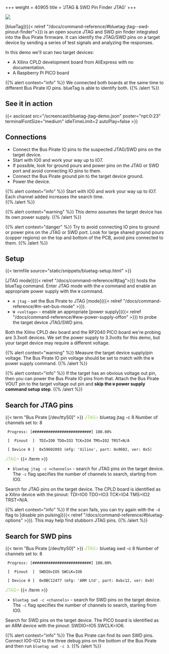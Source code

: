 +++
weight = 40905
title = 'JTAG & SWD Pin Finder JTAG'
+++  

![](/images/docs/demo/bluetag-setup.jpg) 

[blueTag]({{< relref "/docs/command-reference/#bluetag-jtag--swd-pinout-finder">}}) is an open source JTAG and SWD pin finder integrated into the Bus Pirate firmware. It can identify the JTAG/SWD pins on a target device by sending a series of test signals and analyzing the responses. 

In this demo we'll scan two target devices:
- A Xilinx CPLD development board from AliExpress with no documentation.
- A Raspberry Pi PICO board

{{% alert context="info" %}}
We connected both boards at the same time to different Bus Pirate IO pins. blueTag is able to identify both.
{{% /alert %}}


## See it in action

{{< asciicast src="/screencast/bluetag-jtag-demo.json" poster="npt:0:23" terminalFontSize="medium" idleTimeLimit=2 autoPlay=false >}}

## Connections
- Connect the Bus Pirate IO pins to the suspected JTAG/SWD pins on the target device. 
- Start with IO0 and work your way up to IO7. 
- If possible, look for ground pours and power pins on the JTAG or SWD port and avoid connecting IO pins to them.
- Connect the Bus Pirate ground pin to the target device ground.
- Power the device.

{{% alert context="info" %}}
Start with IO0 and work your way up to IO7. Each channel added increases the search time.  
{{% /alert %}}

{{% alert context="warning" %}}
This demo assumes the target device has its own power supply. 
{{% /alert %}}

{{% alert context="danger" %}}
Try to avoid connecting IO pins to ground or power pins on the JTAG or SWD port. Look for large shared ground pours (copper regions) on the top and bottom of the PCB, avoid pins connected to them. 
{{% /alert %}}

## Setup

{{< termfile source="static/snippets/bluetag-setup.html" >}}

[JTAG mode]({{< relref "/docs/command-reference/#jtag">}}) hosts the blueTag command. Enter JTAG mode with the ```m``` command and enable an appropriate power supply with the ```W``` command.

- ```m jtag``` - set the Bus Pirate to JTAG [mode]({{< relref "/docs/command-reference/#m-set-bus-mode" >}}).
- ```W <voltage>``` - enable an appropriate [power supply]({{< relref "/docs/command-reference/#ww-power-supply-offon" >}}) to probe the target device JTAG/SWD pins.

Both the Xilinx CPLD dev board and the RP2040 PICO board we're probing are 3.3volt devices. We set the power supply to 3.3volts for this demo, but your target device may require a different voltage. 

{{% alert context="warning" %}}
Measure the target device supply/pin voltage. The Bus Pirate IO pin voltage should be set to match with the ```W``` power supply command. 
{{% /alert %}}

{{% alert context="info" %}}
If the target has an obvious voltage out pin, then you can power the Bus Pirate IO pins from that. Attach the Bus Pirate VOUT pin to the target voltage out pin and **skip the ```W``` power supply command setup step**. 
{{% /alert %}}

## Search for JTAG pins

{{< term "Bus Pirate [/dev/ttyS0]" >}}
<span style="color:#96cb59">JTAG></span> bluetag jtag -c 8
Number of channels set to: 8

     Progress: [##########################] 100.00%

     [  Pinout  ]  TDI=IO0 TDO=IO3 TCK=IO4 TMS=IO2 TRST=N/A

     [ Device 0 ]  0x59602093 (mfg: 'Xilinx', part: 0x9602, ver: 0x5)

<span style="color:#96cb59">JTAG></span> 
{{< /term >}}

- ```bluetag jtag -c <channels>``` - search for JTAG pins on the target device. The ```-c``` flag specifies the number of channels to search, starting from IO0.

Search for JTAG pins on the target device. The CPLD board is identified as a Xilinx device with the pinout: TDI=IO0 TDO=IO3 TCK=IO4 TMS=IO2 TRST=N/A.

{{% alert context="info" %}}
If the scan fails, you can try again with the ```-d``` flag to [disable pin pulsing]({{< relref "/docs/command-reference/#bluetag-options" >}}). This may help find stubborn JTAG pins.
{{% /alert %}}

## Search for SWD pins

{{< term "Bus Pirate [/dev/ttyS0]" >}}
<span style="color:#96cb59">JTAG></span> bluetag swd -c 8
Number of channels set to: 8

     Progress: [##########################] 100.00%

     [  Pinout  ]  SWDIO=IO5 SWCLK=IO6

     [ Device 0 ]  0x0BC12477 (mfg: 'ARM Ltd', part: 0xbc12, ver: 0x0)

<span style="color:#96cb59">JTAG></span> 
{{< /term >}}

- ```bluetag swd -c <channels>``` - search for SWD pins on the target device. The ```-c``` flag specifies the number of channels to search, starting from IO0.

Search for SWD pins on the target device. The PICO board is identified as an ARM device with the pinout: SWDIO=IO5 SWCLK=IO6.

{{% alert context="info" %}}
The Bus Pirate can find its own SWD pins. Connect IO0-IO2 to the three debug pins on the bottom of the Bus Pirate and then run ```bluetag swd -c 3```. 
{{% /alert %}}

